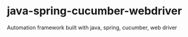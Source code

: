 # java-spring-cucumber-webdriver
Automation framework built with java, spring, cucumber, web driver

